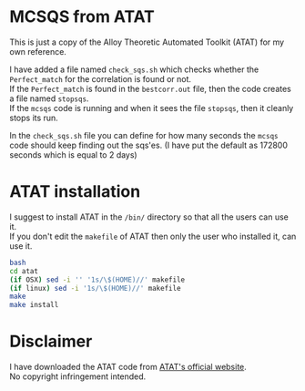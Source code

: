 # MCSQS from ATAT
This is just a copy of the Alloy Theoretic Automated Toolkit (ATAT) for my own reference.

I have added a file named ````check_sqs.sh```` which checks whether the ````Perfect_match```` for the correlation is
found or not.\
If the ````Perfect_match```` is found in the ````bestcorr.out```` file, then the code creates a file named ````````stopsqs````````.\
If the ````mcsqs```` code is running and when it sees the file ````stopsqs````, then it cleanly stops its run.

In the ````check_sqs.sh```` file you can define for how many seconds the ````mcsqs```` code should keep finding out the sqs'es. (I have put the default as 172800 seconds which is equal to 2 days)

# ATAT installation
I suggest to install ATAT in the ````/bin/```` directory so that all the users can use it.\
If you don't edit the ````makefile```` of ATAT then only the user who installed it, can use it.
````bash
bash
cd atat
(if OSX) sed -i '' '1s/\$(HOME)//' makefile
(if linux) sed -i '1s/\$(HOME)//' makefile
make
make install
````

# Disclaimer
I have downloaded the ATAT code from [ATAT's official website](https://www.brown.edu/Departments/Engineering/Labs/avdw/atat/).\
No copyright infringement intended.